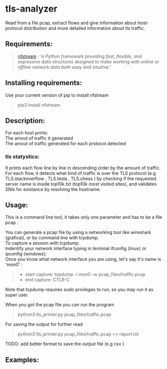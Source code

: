 # tls-analyzer
Read from a file pcap, extract flows and give information about host-protocol distribution and more detailed information about tls traffic.

## Requirements:
  >[nfstream](https://github.com/nfstream/nfstream) *: 'a Python framework providing fast, flexible, and expressive data structures designed to make working with online or offline network data both easy and intuitive.'*  
  
## Installing requirements:  
  Use your current version of pip to install nfstream
  > pip3 install nfstream
  
## Description:
  For each host prints:  
    The amout of traffic it generated  
    The amout of traffic generated for each protocol detected  
### tls statystics:  
  It prints each flow line by line in descending order by the amount of traffic.  
  For each flow, it detects what kind of traffic is over the TLS protocol (e.g TLS.stackoverflow , TLS.tesla , TLS.chess ) by checking if the requested server name is inside top10k.txt (top10k most visited sites), and validates SNIs for existance by resolving the hostname.

## Usage:  
  This is a command line tool, it takes only one parameter and has to be a file pcap .  
  
  You can generate a pcap file by using a networking tool like wireshark (grafical), or by command line with tcpdump.  
  To capture a session with tcpdump:  
  Indentify your network interface typing in terminal ifconfig (linux) or ipconfig (windows);  
  Once you know what network interface you are using, let's say it's name is 'mon0' :  
  > * start capture:  tcpdump -i mon0 -w pcap_files/traffic.pcap
  > * end capture: CTLR-C  
  
  Note that tcpdump requires sudo privileges to run, so you may run it as super user.

  When you got the pcap file you can run the program
  > python3 tls_printer.py pcap_files/traffic.pcap
  
  For saving the output for further read  
  > python3 tls_printer.py pcap_files/traffic.pcap >> report.txt  
  
  TODO: add better format to save the output file (e.g csv )
  
## Examples:
  
    
  
  
  

